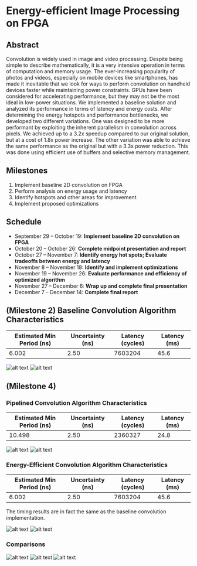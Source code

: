 # Energy-efficient Image Processing on FPGA

## Abstract
Convolution is widely used in image and video processing. Despite being simple to describe mathematically, it is a very intensive operation in terms of computation and memory usage. The ever-increasing popularity of photos and videos, especially on mobile devices like smartphones, has made it inevitable that we look for ways to perform convolution on handheld devices faster while maintaining power constraints. GPUs have been considered for accelerating performance, but they may not be the most ideal in low-power situations. We implemented a baseline solution and analyzed its performance in terms of latency and energy costs. After determining the energy hotspots and performance bottlenecks, we developed two different variations. One was designed to be more performant by exploiting the inherent parallelism in convolution across pixels. We achieved up to a 3.2x speedup compared to our original solution, but at a cost of 1.8x power increase. The other variation was able to achieve the same performance as the original but with a 3.3x power reduction. This was done using efficient use of buffers and selective memory management.

## Milestones 
1. Implement baseline 2D convolution on FPGA
2. Perform analysis on energy usage and latency
3. Identify hotspots and other areas for improvement
4. Implement proposed optimizations

## Schedule
* September 29 – October 19: **Implement baseline 2D convolution on FPGA**
* October 20 – October 26: **Complete midpoint presentation and report**
* October 27 – November 7: **Identify energy hot spots; Evaluate tradeoffs between energy and latency**
* November 8 – November 18: **Identify and implement optimizations**
* November 19 – November 26: **Evaluate performance and efficiency of optimized algorithm**
* November 27 – December 6: **Wrap up and complete final presentation**
* December 7 – December 14: **Complete final report**

## (Milestone 2) Baseline Convolution Algorithm Characteristics
|Estimated Min Period (ns)|Uncertainty (ns)|Latency (cycles)|Latency (ms)|
|---|---|---|---|
|6.002|2.50|7603204|45.6|

![alt text](https://github.com/sandybisaria/743castle/blob/master/baseline/onchippowerbyfunction.PNG)
![alt text](https://github.com/sandybisaria/743castle/blob/master/baseline/onchippowertypical.PNG)

## (Milestone 4)
### Pipelined Convolution Algorithm Characteristics
|Estimated Min Period (ns)|Uncertainty (ns)|Latency (cycles)|Latency (ms)|
|---|---|---|---|
|10.498|2.50|2360327|24.8|

![alt text](https://github.com/sandybisaria/743castle/blob/master/pipelined/onchippowerbyfunction.PNG)
![alt text](https://github.com/sandybisaria/743castle/blob/master/pipelined/onchippowertypical.PNG)

### Energy-Efficient Convolution Algorithm Characteristics
|Estimated Min Period (ns)|Uncertainty (ns)|Latency (cycles)|Latency (ms)|
|---|---|---|---|
|6.002|2.50|7603204|45.6|
The timing results are in fact the same as the baseline convolution implementation.

![alt text](https://github.com/sandybisaria/743castle/blob/master/energyefficient/onchippowerbyfunction.PNG)
![alt text](https://github.com/sandybisaria/743castle/blob/master/energyefficient/onchippowertypical.PNG)

### Comparisons
![alt text](https://github.com/sandybisaria/743castle/blob/master/comparison/powernormalized.PNG)
![alt text](https://github.com/sandybisaria/743castle/blob/master/comparison/resourceutil1.PNG)
![alt text](https://github.com/sandybisaria/743castle/blob/master/comparison/resourceutil2.PNG)